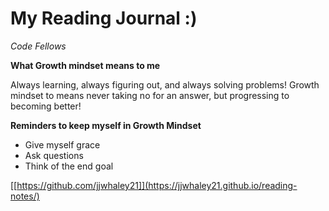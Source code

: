 # My Reading Journal :) 
*Code Fellows*

**What Growth mindset means to me**

Always learning, always figuring out, and always solving problems! Growth mindset to means never taking no for an answer, but progressing to becoming better!

**Reminders to keep myself in Growth Mindset**

- Give myself grace
- Ask questions
- Think of the end goal

[[https://github.com/jjwhaley21]](https://jjwhaley21.github.io/reading-notes/)

